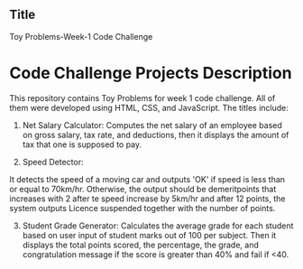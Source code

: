 ## Title
Toy Problems-Week-1 Code Challenge

# Code Challenge Projects Description

This repository contains Toy Problems for week 1 code challenge. All of them were developed using HTML, CSS, and JavaScript.
The titles include:

1. Net Salary Calculator: Computes the net salary of an employee based on gross salary, tax rate, and deductions, then it displays the amount of tax that one is supposed to pay.

2. Speed Detector: 

It detects the speed of a moving car and outputs 'OK' if speed is less than or equal to 70km/hr. Otherwise, the output should be demeritpoints that increases with 2 after te speed increase by 5km/hr and after 12 points, the system outputs Licence suspended together with the number of points.

3. Student Grade Generator: Calculates the average grade for each student based on user input of student marks out of 100 per subject. Then it displays the total points scored, the percentage, the grade, and congratulation message if the score is greater than 40% and fail if <40.
